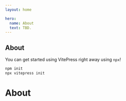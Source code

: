 ```yaml
---
layout: home

hero:
  name: About
  text: TBD.
---
```


## About

You can get started using VitePress right away using `npx`!

```sh
npm init
npx vitepress init
```

# About